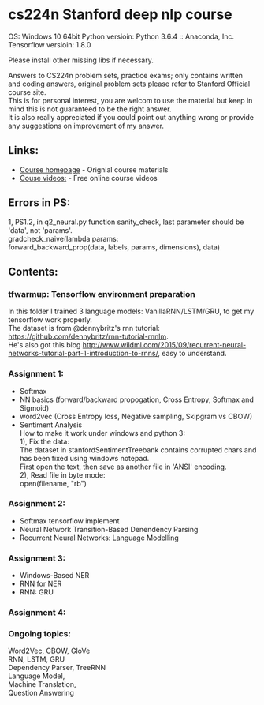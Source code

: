 # cs224n Stanford deep nlp course  

OS: Windows 10 64bit
Python versioin: Python 3.6.4 :: Anaconda, Inc.  
Tensorflow versioin: 1.8.0  

Please install other missing libs if necessary.  

Answers to CS224n problem sets, practice exams; only contains written and coding answers, original problem sets please refer to Stanford Official course site.  
This is for personal interest, you are welcom to use the material but keep in mind this is not guaranteed to be the right answer.  
It is also really appreciated if you could point out anything wrong or provide any suggestions on improvement of my answer.  


## Links:
* [Course homepage](http://web.stanford.edu/class/cs224n/) - Orignial course materials    
* [Couse videos:](https://www.youtube.com/playlist?list=PL3FW7Lu3i5Jsnh1rnUwq_TcylNr7EkRe6) - Free online course videos    


## Errors in PS:  
1, PS1.2, in q2_neural.py function sanity_check, last parameter should be 'data', not 'params'.   
gradcheck_naive(lambda params:    
    forward_backward_prop(data, labels, params, dimensions), data)  


## Contents:  
### tfwarmup: Tensorflow environment preparation    
In this folder I trained 3 language models: VanillaRNN/LSTM/GRU, to get my tensorflow work properly.  
The dataset is from @dennybritz's rnn tutorial: https://github.com/dennybritz/rnn-tutorial-rnnlm.   
He's also got this blog http://www.wildml.com/2015/09/recurrent-neural-networks-tutorial-part-1-introduction-to-rnns/, easy to understand.  

### Assignment 1:  
* Softmax    
* NN basics (forward/backward propogation, Cross Entropy, Softmax and Sigmoid)    
* word2vec (Cross Entropy loss, Negative sampling, Skipgram vs CBOW)    
* Sentiment Analysis    
  How to make it work under windows and python 3:    
  1), Fix the data:    
  The dataset in stanfordSentimentTreebank contains corrupted chars and has been fixed using windows notepad.    
  First open the text, then save as another file in 'ANSI' encoding.    
  2), Read file in byte mode:    
  open(filename, "rb")    


### Assignment 2:    
* Softmax tensorflow implement    
* Neural Network Transition-Based Denendency Parsing    
* Recurrent Neural Networks: Language Modelling    

### Assignment 3:    
* Windows-Based NER    
* RNN for NER    
* RNN: GRU    

### Assignment 4:    

### Ongoing topics:  
Word2Vec, CBOW, GloVe  
RNN, LSTM, GRU  
Dependency Parser, TreeRNN  
Language Model,   
Machine Translation,  
Question Answering  